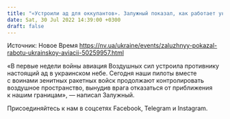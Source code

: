 ```yaml
---
title: "«Устроили ад для оккупантов». Залужный показал, как работает украинская авиация"
date: Sat, 30 Jul 2022 14:39:00 +0300
draft: false
---
```

Источник: Новое Время https://nv.ua/ukraine/events/zaluzhnyy-pokazal-rabotu-ukrainskoy-aviacii-50259957.html


«В первые недели войны авиация Воздушных сил устроила противнику настоящий ад в украинском небе. Сегодня наши пилоты вместе с воинами зенитных ракетных войск продолжают контролировать воздушное пространство, вынудив врага отказаться от приближения к нашим границам», — написал Залужный.

Присоединяйтесь к нам в соцсетях Facebook, Telegram и Instagram.
